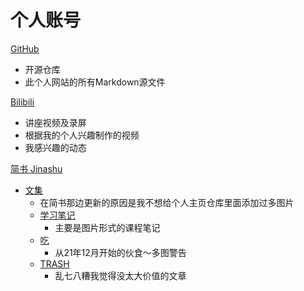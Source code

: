 # 个人账号

[GitHub](https://github.com/Yang-Xijie) 

* 开源仓库
* 此个人网站的所有Markdown源文件

[Bilibili](https://space.bilibili.com/24502827)

* 讲座视频及录屏
* 根据我的个人兴趣制作的视频
* 我感兴趣的动态

[简书 Jinashu](https://www.jianshu.com/u/76b034c9f995)

* [文集](https://www.jianshu.com/u/76b034c9f995)
    * 在简书那边更新的原因是我不想给个人主页仓库里面添加过多图片
    * [学习笔记](https://www.jianshu.com/nb/51920861)
        * 主要是图片形式的课程笔记 
    * [吃](https://www.jianshu.com/nb/51813647)
        * 从21年12月开始的伙食～多图警告
    * [TRASH](https://www.jianshu.com/nb/43089559)
        * 乱七八糟我觉得没太大价值的文章
